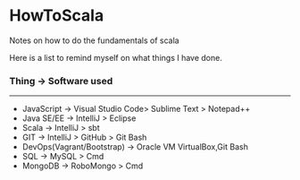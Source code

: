 # HowToScala
Notes on how to do the fundamentals of scala

Here is a list to remind myself on what things I have done.


### Thing -> Software used
________________________
- JavaScript  -> Visual Studio Code> Sublime Text > Notepad++
- Java SE/EE -> IntelliJ > Eclipse
- Scala -> IntelliJ > sbt
- GIT -> IntelliJ > GitHub > Git Bash
- DevOps(Vagrant/Bootstrap) -> Oracle VM VirtualBox,Git Bash
- SQL -> MySQL > Cmd
- MongoDB -> RoboMongo > Cmd

